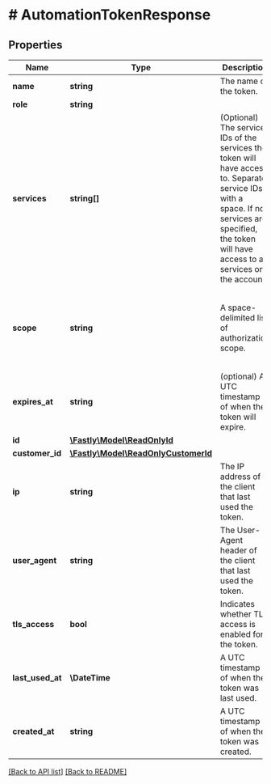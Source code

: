 # # AutomationTokenResponse

## Properties

Name | Type | Description | Notes
------------ | ------------- | ------------- | -------------
**name** | **string** | The name of the token. | [optional] 
**role** | **string** |  | [optional] 
**services** | **string[]** | (Optional) The service IDs of the services the token will have access to. Separate service IDs with a space. If no services are specified, the token will have access to all services on the account. | [optional] 
**scope** | **string** | A space-delimited list of authorization scope. | [optional]  [one of: 'global', 'purge_select', 'purge_all', 'global:read'] [defaults to 'global']
**expires_at** | **string** | (optional) A UTC timestamp of when the token will expire. | [optional] 
**id** | [**\Fastly\Model\ReadOnlyId**](ReadOnlyId.md) |  | [optional] 
**customer_id** | [**\Fastly\Model\ReadOnlyCustomerId**](ReadOnlyCustomerId.md) |  | [optional] 
**ip** | **string** | The IP address of the client that last used the token. | [optional] 
**user_agent** | **string** | The User-Agent header of the client that last used the token. | [optional] 
**tls_access** | **bool** | Indicates whether TLS access is enabled for the token. | [optional] 
**last_used_at** | **\DateTime** | A UTC timestamp of when the token was last used. | [optional] [readonly] 
**created_at** | **string** | A UTC timestamp of when the token was created. | [optional] 


[[Back to API list]](../../README.md#endpoints) [[Back to README]](../../README.md)
